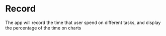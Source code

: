 # Record

The app will record the time that user spend on different tasks, and display the percentage of the time on charts 
